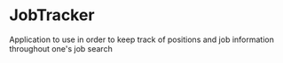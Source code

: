 # JobTracker
Application to use in order to keep track of positions and job information throughout one's job search
